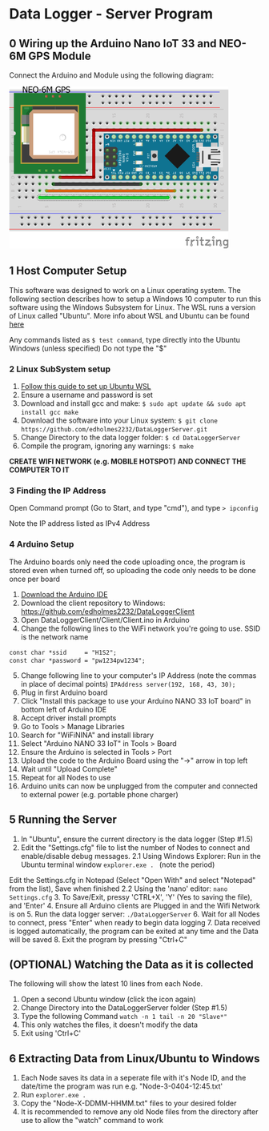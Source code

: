 # Data Logger - Server Program
## 0 Wiring up the Arduino Nano IoT 33 and NEO-6M GPS Module
Connect the Arduino and Module using the following diagram:


<img src="https://raw.githubusercontent.com/edholmes2232/DataLoggerServer/master/arduino-wiring.png" width="438" height="324" />




## 1 Host Computer Setup
This software was designed to work on a Linux operating system. The following section describes how to setup a Windows 10 computer to run this software using the Windows Subsystem for Linux. The WSL runs a version of Linux called "Ubuntu". 
More info about WSL and Ubuntu can be found [here](https://wiki.ubuntu.com/WSL)

Any commands listed as `$ test command`, type directly into the Ubuntu Windows (unless specified)
Do not type the "$"

### 2 Linux SubSystem setup
1. [Follow this guide to set up Ubuntu WSL](https://ubuntu.com/wsl)
2. Ensure a username and password is set
3. Download and install gcc and make:
`$ sudo apt update && sudo apt install gcc make`
4. Download the software into your Linux system:
`$ git clone https://github.com/edholmes2232/DataLoggerServer.git`
5. Change Directory to the data logger folder:
`$ cd DataLoggerServer`
6. Compile the program, ignoring any warnings:
`$ make` 

**__CREATE WIFI NETWORK (e.g. MOBILE HOTSPOT) AND CONNECT THE COMPUTER TO IT__**

### 3 Finding the IP Address
Open Command prompt (Go to Start, and type "cmd"), and type `> ipconfig`

Note the IP address listed as IPv4 Address

### 4 Arduino Setup
The Arduino boards only need the code uploading once, the program is stored even when turned off, so uploading the code only needs to be done once per board

1. [Download the Arduino IDE](https://www.arduino.cc/en/main/software) 
3. Download the client repository to Windows: https://github.com/edholmes2232/DataLoggerClient
3. Open DataLoggerClient/Client/Client.ino in Arduino
4. Change the following lines to the WiFi network you're going to use. SSID is the network name 
```
const char *ssid     = "H1S2";
const char *password = "pw1234pw1234";
```

5. Change following line to your computer's IP Address (note the commas in place of decimal points)
`IPAddress server(192, 168, 43, 30);`
6. Plug in first Arduino board
7. Click "Install this package to use your Arduino NANO 33 IoT board" in bottom left of Arduino IDE
8. Accept driver install prompts 
9. Go to Tools > Manage Libraries
10. Search for "WiFiNINA" and install library
11. Select "Arduino NANO 33 IoT" in Tools > Board
12. Ensure the Arduino is selected in Tools > Port
13. Upload the code to the Arduino Board using the "->" arrow in top left
14. Wait until "Upload Complete" 
15. Repeat for all Nodes to use
16. Arduino units can now be unplugged from the computer and connected to external power (e.g. portable phone charger)
 
## 5 Running the Server
1. In "Ubuntu", ensure the current directory is the data logger (Step #1.5)
2. Edit the "Settings.cfg" file to list the number of Nodes to connect and enable/disable debug messages.
2.1 Using Windows Explorer:
Run in the Ubuntu terminal window `explorer.exe . ` (note the period)

Edit the Settings.cfg in Notepad (Select "Open With" and select "Notepad" from the list), Save when finished
2.2 Using the 'nano' editor:
`nano Settings.cfg`
3. To Save/Exit, pressy 'CTRL+X', 'Y' (Yes to saving the file), and 'Enter'
4. Ensure all Arduino clients are Plugged in and the Wifi Network is on
5. Run the data logger server:
`./DataLoggerServer`
6. Wait for all Nodes to connect, press "Enter" when ready to begin data logging
7. Data received is logged automatically, the program can be exited at any time and the Data will be saved
8. Exit the program by pressing "Ctrl+C"

##  (OPTIONAL) Watching the Data as it is collected
The following will show the latest 10 lines from each Node.
1. Open a second Ubuntu window (click the icon again)
2. Change Directory into the DataLoggerServer folder (Step #1.5)
3. Type the following Command 
`watch -n 1 tail -n 20 "Slave*"`
4. This only watches the files, it doesn't modify the data
5. Exit using 'Ctrl+C'

## 6 Extracting Data from Linux/Ubuntu to Windows
1. Each Node saves its data in a seperate file with it's Node ID, and the date/time the program was run e.g. "Node-3-0404-12:45.txt'
2. Run `explorer.exe . `
3. Copy the "Node-X-DDMM-HHMM.txt" files to your desired folder
4. It is recommended to remove any old Node files from the directory after use to allow the "watch" command to work
